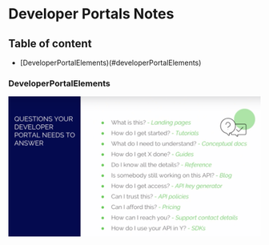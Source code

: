 # Developer Portals Notes

## Table of content

* [DeveloperPortalElements)(#developerPortalElements) <br>

### DeveloperPortalElements

![](/DeveloperPortals/IntroAssets/DeveloperPortalElements.png)
